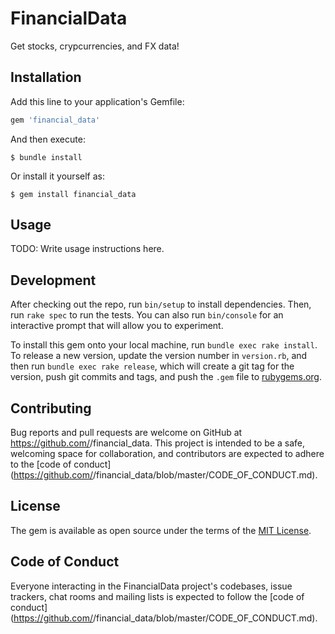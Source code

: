 # FinancialData

Get stocks, crypcurrencies, and FX data!

## Installation

Add this line to your application's Gemfile:

```ruby
gem 'financial_data'
```

And then execute:

    $ bundle install

Or install it yourself as:

    $ gem install financial_data

## Usage

TODO: Write usage instructions here.

## Development

After checking out the repo, run `bin/setup` to install dependencies. Then, run `rake spec` to run the tests. You can also run `bin/console` for an interactive prompt that will allow you to experiment.

To install this gem onto your local machine, run `bundle exec rake install`. To release a new version, update the version number in `version.rb`, and then run `bundle exec rake release`, which will create a git tag for the version, push git commits and tags, and push the `.gem` file to [rubygems.org](https://rubygems.org).

## Contributing

Bug reports and pull requests are welcome on GitHub at https://github.com/<github username>/financial_data. This project is intended to be a safe, welcoming space for collaboration, and contributors are expected to adhere to the [code of conduct](https://github.com/<github username>/financial_data/blob/master/CODE_OF_CONDUCT.md).


## License

The gem is available as open source under the terms of the [MIT License](https://opensource.org/licenses/MIT).

## Code of Conduct

Everyone interacting in the FinancialData project's codebases, issue trackers, chat rooms and mailing lists is expected to follow the [code of conduct](https://github.com/<github username>/financial_data/blob/master/CODE_OF_CONDUCT.md).
